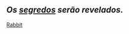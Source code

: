 ## _Os [segredos](https://youtu.be/R0G6FrLD9j0) serão revelados._

[Rabbit](https://www.google.com.br/url?sa=i&url=https%3A%2F%2Fwww.deviantart.com%2Freturn-of-neo%2Fart%2FMorpheus-ASCII-53002379&psig=AOvVaw1VTzDVCUJmBJ0cC1e5PYSG&ust=1650379032649000&source=images&cd=vfe&ved=0CAwQjRxqFwoTCJClzYjrnfcCFQAAAAAdAAAAABAF)
